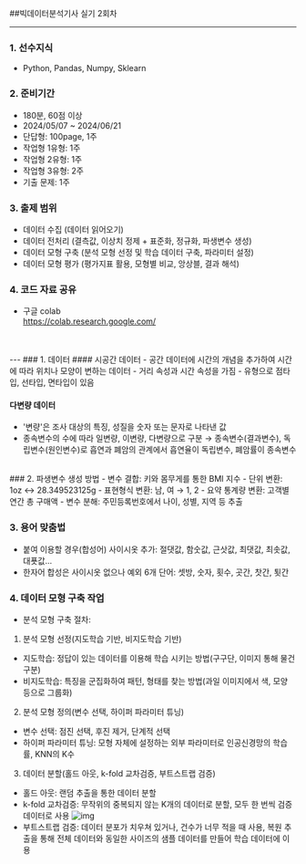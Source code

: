 ##빅데이터분석기사 실기 2회차  

---
### 1. 선수지식
 - Python, Pandas, Numpy, Sklearn
 
### 2. 준비기간
 - 180분, 60점 이상
 - 2024/05/07 ~ 2024/06/21
 - 단답형: 100page, 1주
 - 작업형 1유형: 1주
 - 작업형 2유형: 1주
 - 작업형 3유형: 2주
 - 기출 문제: 1주
 
### 3. 출제 범위
 - 데이터 수집 (데이터 읽어오기)
 - 데이터 전처리 (결측값, 이상치 정제 + 표준화, 정규화, 파생변수 생성)
 - 데이터 모형 구축 (분석 모형 선정 및 학습 데이터 구축, 파라미터 설정)
 - 데이터 모형 평가 (평가지표 활용, 모형별 비교, 앙상블, 결과 해석)
 
### 4. 코드 자료 공유
 - 구글 colab  
   https://colab.research.google.com/
 
 
<br>
<br>
---
### 1. 데이터
 #### 시공간 데이터
 - 공간 데이터에 시간의 개념을 추가하여 시간에 따라 위치나 모양이 변하는 데이터
 - 거리 속성과 시간 속성을 가짐
 - 유형으로 점타입, 선타입, 면타입이 있음
 
 #### 다변량 데이터
 - '변량'은 조사 대상의 특징, 성질을 숫자 또는 문자로 나타낸 값
 - 종속변수의 수에 따라 일변량, 이변량, 다변량으로 구분
  → 종속변수(결과변수), 독립변수(원인변수)로 흡연과 폐암의 관계에서 흡연율이 독립변수, 폐암률이 종속변수

<br> 
### 2. 파생변수 생성 방법
 - 변수 결합: 키와 몸무게를 통한 BMI 지수
 - 단위 변환: 1oz ↔ 28.349523125g
 - 표현형식 변환: 남, 여 → 1, 2
 - 요약 통계량 변환: 고객별 연간 총 구매액
 - 변수 분해: 주민등록번호에서 나이, 성별, 지역 등 추출
 
### 3. 용어 맞춤법
 - 붙여 이용할 경우(합성어) 사이시옷 추가: 절댓값, 함숫값, 근삿값, 최댓값, 최솟값, 대푯값...
 - 한자어 합성은 사이시옷 없으나 예외 6개 단어: 셋방, 숫자, 횟수, 곳간, 찻간, 툇간
 
### 4. 데이터 모형 구축 작업
 - 분석 모형 구축 절차: 
  1) 분석 모형 선정(지도학습 기반, 비지도학습 기반)
   - 지도학습: 정답이 있는 데이터를 이용해 학습 시키는 방법(구구단, 이미지 통해 물건 구분)
   - 비지도학습: 특징을 군집화하여 패턴, 형태를 찾는 방법(과일 이미지에서 색, 모양 등으로 그룹화)
  2) 분석 모형 정의(변수 선택, 하이퍼 파라미터 튜닝)
   - 변수 선택: 점진 선택, 후진 제거, 단계적 선택
   - 하이퍼 파라미터 튜닝: 모형 자체에 설정하는 외부 파라미터로 인공신경망의 학습률, KNN의 K수
  3) 데이터 분할(홀드 아웃, k-fold 교차검증, 부트스트랩 검증)
   - 홀드 아웃: 랜덤 추출을 통한 데이터 분할
   - k-fold 교차검증: 무작위의 중복되지 않는 K개의 데이터로 분할, 모두 한 번씩 검증 데이터로 사용
    ![img](https://www.researchgate.net/profile/Ender-Sevinc/publication/357586604/figure/fig3/AS:1111499267416066@1642013484518/k-fold-Cross-ValidationCV-Illustration.png)
   - 부트스트랩 검증: 데이터 분포가 치우쳐 있거나, 건수가 너무 적을 때 사용, 
     복원 추출을 통해 전체 데이터와 동일한 사이즈의 샘플 데이터를 만들어 학습 데이터에 이용
	 
<br>
<br>